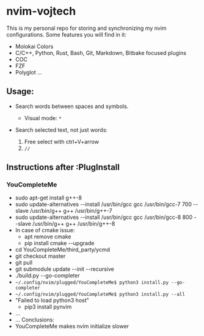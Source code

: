 # nvim-vojtech
This is my personal repo for storing and synchronizing my nvim configurations.
Some features you will find in it:
* Molokai Colors
* C/C++, Python, Rust, Bash, Git, Markdown, Bitbake focused plugins
* COC
* FZF
* Polyglot
...



## Usage:
* Search words between spaces and symbols.
    * Visual mode: `*` 

* Search selected text, not just words:
    1. Free select with ctrl+V+arrow
    2. `//`



## Instructions after :PlugInstall

### YouCompleteMe
* sudo apt-get install g++-8
* sudo update-alternatives --install /usr/bin/gcc gcc /usr/bin/gcc-7 700 --slave /usr/bin/g++ g++ /usr/bin/g++-7
* sudo update-alternatives --install /usr/bin/gcc gcc /usr/bin/gcc-8 800 --slave /usr/bin/g++ g++ /usr/bin/g++-8
* In  case of cmake issue:
    * apt remove cmake
    * pip install cmake --upgrade
* cd YouCompleteMe/third_party/ycmd
* git checkout master
* git pull
* git submodule update --init --recursive
* ./build.py --go-completer
* `~/.config/nvim/plugged/YouCompleteMe$ python3 install.py --go-completer`
* `~/.config/nvim/plugged/YouCompleteMe$ python3 install.py --all`
* "Failed to load python3 host"
    * pip3 install pynvim
* ...
* ...
Conclusions:
* YouCompleteMe makes nvim initialize slower
